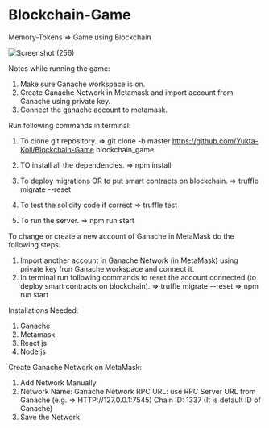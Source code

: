# Blockchain-Game
Memory-Tokens   => Game using Blockchain

![Screenshot (256)](https://user-images.githubusercontent.com/84383932/227163055-7c7bd521-b598-4dd3-8023-638fc40bdeaa.png)




Notes while running the game:

1) Make sure Ganache workspace is on.
2) Create Ganache Network in Metamask and import account from Ganache using private key.
3) Connect the ganache account to metamask.



Run following commands in terminal:
1) To clone git repository.
=>  git clone -b master https://github.com/Yukta-Koli/Blockchain-Game blockchain_game

2) TO install all the dependencies.
=> npm install

3) To deploy migrations OR to put smart contracts on blockchain.
=> truffle migrate --reset

4) To test the solidity code if correct
=> truffle test

5) To run the server.
=> npm run start



To change or create a new account of Ganache in MetaMask do the following steps:
1) Import another account in Ganache Network (in MetaMask) using private key fron Ganache workspace and connect it.
2) In terminal run following commands to reset the account connected (to deploy smart contracts on blockchain).
=> truffle migrate --reset
=> npm run start



Installations Needed:
1) Ganache
2) Metamask
3) React js
4) Node js



Create Ganache Network on MetaMask:
1) Add Network Manually
2) Network Name: Ganache
   Network RPC URL: use RPC Server URL from Ganache (e.g. => HTTP://127.0.0.1:7545)
   Chain ID: 1337 (It is default ID of Ganache)
3) Save the Network 

